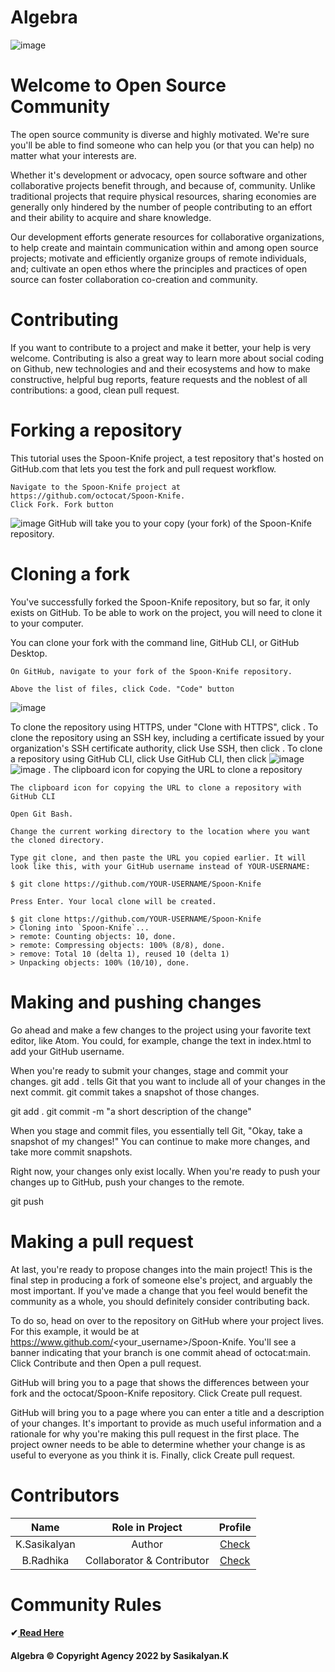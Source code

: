 # Algebra

![image](https://user-images.githubusercontent.com/67740644/167239629-b5d3731f-51de-4c37-9b40-89e6369ec4b2.png)

# Welcome to Open Source Community
The open source community is diverse and highly motivated. We're sure you'll be able to find someone who can help you (or that you can help) no matter what your interests are.

Whether it's development or advocacy, open source software and other collaborative projects benefit through, and because of, community. Unlike traditional projects that require physical resources, sharing economies are generally only hindered by the number of people contributing to an effort and their ability to acquire and share knowledge.

Our development efforts generate resources for collaborative organizations, to help create and maintain communication within and among open source projects; motivate and efficiently organize groups of remote individuals, and; cultivate an open ethos where the principles and practices of open source can foster collaboration co-creation and community.

# Contributing

If you want to contribute to a project and make it better, your help is very welcome. Contributing is also a great way to learn more about social coding on Github, new technologies and and their ecosystems and how to make constructive, helpful bug reports, feature requests and the noblest of all contributions: a good, clean pull request.

# Forking a repository

This tutorial uses the Spoon-Knife project, a test repository that's hosted on GitHub.com that lets you test the fork and pull request workflow.

    Navigate to the Spoon-Knife project at https://github.com/octocat/Spoon-Knife.
    Click Fork. Fork button
![image](https://user-images.githubusercontent.com/67740644/167239944-0889099f-c406-4098-91d1-234c2c77d255.png)
    GitHub will take you to your copy (your fork) of the Spoon-Knife repository.

# Cloning a fork

You've successfully forked the Spoon-Knife repository, but so far, it only exists on GitHub. To be able to work on the project, you will need to clone it to your computer.

You can clone your fork with the command line, GitHub CLI, or GitHub Desktop.

    On GitHub, navigate to your fork of the Spoon-Knife repository.

    Above the list of files, click Code. "Code" button
![image](https://user-images.githubusercontent.com/67740644/167239963-9e69c865-816b-44c7-b5e6-7e13232ba1b3.png)

To clone the repository using HTTPS, under "Clone with HTTPS", click
. To clone the repository using an SSH key, including a certificate issued by your organization's SSH certificate authority, click Use SSH, then click . To clone a repository using GitHub CLI, click Use GitHub CLI, then click
![image](https://user-images.githubusercontent.com/67740644/167240026-093cdd74-09d5-4ed1-94c1-b1edb2f16b50.png)
![image](https://user-images.githubusercontent.com/67740644/167240032-c0f70f3b-d01b-4099-bb79-833b6de96054.png)
    . The clipboard icon for copying the URL to clone a repository

    The clipboard icon for copying the URL to clone a repository with GitHub CLI

    Open Git Bash.

    Change the current working directory to the location where you want the cloned directory.

    Type git clone, and then paste the URL you copied earlier. It will look like this, with your GitHub username instead of YOUR-USERNAME:

    $ git clone https://github.com/YOUR-USERNAME/Spoon-Knife

    Press Enter. Your local clone will be created.

    $ git clone https://github.com/YOUR-USERNAME/Spoon-Knife
    > Cloning into `Spoon-Knife`...
    > remote: Counting objects: 10, done.
    > remote: Compressing objects: 100% (8/8), done.
    > remove: Total 10 (delta 1), reused 10 (delta 1)
    > Unpacking objects: 100% (10/10), done.

# Making and pushing changes

Go ahead and make a few changes to the project using your favorite text editor, like Atom. You could, for example, change the text in index.html to add your GitHub username.

When you're ready to submit your changes, stage and commit your changes. git add . tells Git that you want to include all of your changes in the next commit. git commit takes a snapshot of those changes.

git add .
git commit -m "a short description of the change"

When you stage and commit files, you essentially tell Git, "Okay, take a snapshot of my changes!" You can continue to make more changes, and take more commit snapshots.

Right now, your changes only exist locally. When you're ready to push your changes up to GitHub, push your changes to the remote.

git push

# Making a pull request

At last, you're ready to propose changes into the main project! This is the final step in producing a fork of someone else's project, and arguably the most important. If you've made a change that you feel would benefit the community as a whole, you should definitely consider contributing back.

To do so, head on over to the repository on GitHub where your project lives. For this example, it would be at https://www.github.com/<your_username>/Spoon-Knife. You'll see a banner indicating that your branch is one commit ahead of octocat:main. Click Contribute and then Open a pull request.

GitHub will bring you to a page that shows the differences between your fork and the octocat/Spoon-Knife repository. Click Create pull request.

GitHub will bring you to a page where you can enter a title and a description of your changes. It's important to provide as much useful information and a rationale for why you're making this pull request in the first place. The project owner needs to be able to determine whether your change is as useful to everyone as you think it is. Finally, click Create pull request.

# Contributors
|  Name   |  Role in Project  |  Profile   | 
| :----:  |  :-------------:  |  :-----:   |
| K.Sasikalyan | Author       |  [Check](https://github.com/KanakamSasikalyan)      |
| B.Radhika    | Collaborator & Contributor|  [Check](https://github.com/radhika511) |

# Community Rules
#### ✔[ Read Here ](https://github.com/KanakamSasikalyan/Algebra/blob/main/CODE_OF_CONDUCT.md)

#### Algebra © Copyright Agency 2022 by Sasikalyan.K 
